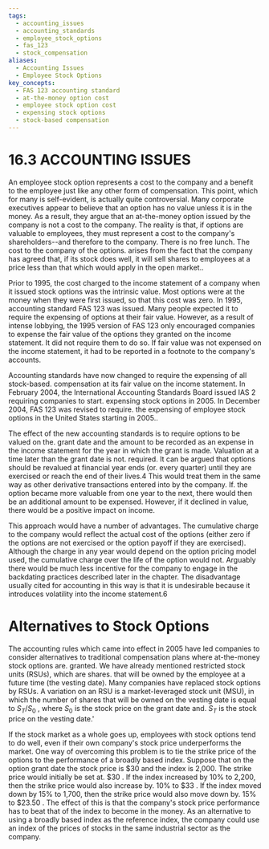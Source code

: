 ```yaml
---
tags:
  - accounting_issues
  - accounting_standards
  - employee_stock_options
  - fas_123
  - stock_compensation
aliases:
  - Accounting Issues
  - Employee Stock Options
key_concepts:
  - FAS 123 accounting standard
  - at-the-money option cost
  - employee stock option cost
  - expensing stock options
  - stock-based compensation
---
```


# 16.3 ACCOUNTING ISSUES  

An employee stock option represents a cost to the company and a benefit to the employee just like any other form of compensation. This point, which for many is self-evident, is actually quite controversial. Many corporate executives appear to believe that an option has no value unless it is in the money. As a result, they argue that an at-the-money option issued by the company is not a cost to the company. The reality is that, if options are valuable to employees, they must represent a cost to the company's shareholders--and therefore to the company. There is no free lunch. The cost to the company of the options. arises from the fact that the company has agreed that, if its stock does well, it will sell shares to employees at a price less than that which would apply in the open market..  

Prior to 1995, the cost charged to the income statement of a company when it issued stock options was the intrinsic value. Most options were at the money when they were first issued, so that this cost was zero. In 1995, accounting standard FAS 123 was issued. Many people expected it to require the expensing of options at their fair value. However, as a result of intense lobbying, the 1995 version of FAS 123 only encouraged companies to expense the fair value of the options they granted on the income statement. It did not require them to do so. If fair value was not expensed on the income statement, it had to be reported in a footnote to the company's accounts.  

Accounting standards have now changed to require the expensing of all stock-based. compensation at its fair value on the income statement. In February 2004, the International Accounting Standards Board issued IAS 2 requiring companies to start. expensing stock options in 2005. In December 2004, FAS 123 was revised to require. the expensing of employee stock options in the United States starting in 2005..  

The effect of the new accounting standards is to require options to be valued on the. grant date and the amount to be recorded as an expense in the income statement for the year in which the grant is made. Valuation at a time later than the grant date is not. required. It can be argued that options should be revalued at financial year ends (or. every quarter) until they are exercised or reach the end of their lives.4 This would treat them in the same way as other derivative transactions entered into by the company. If. the option became more valuable from one year to the next, there would then be an additional amount to be expensed. However, if it declined in value, there would be a positive impact on income.  

This approach would have a number of advantages. The cumulative charge to the company would reflect the actual cost of the options (either zero if the options are not exercised or the option payoff if they are exercised). Although the charge in any year would depend on the option pricing model used, the cumulative charge over the life of the option would not. Arguably there would be much less incentive for the company to engage in the backdating practices described later in the chapter. The disadvantage usually cited for accounting in this way is that it is undesirable because it introduces volatility into the income statement.6  

# Alternatives to Stock Options  

The accounting rules which came into effect in 2005 have led companies to consider alternatives to traditional compensation plans where at-the-money stock options are. granted. We have already mentioned restricted stock units (RSUs), which are shares. that will be owned by the employee at a future time (the vesting date). Many companies have replaced stock options by RSUs. A variation on an RSU is a market-leveraged stock unit (MSU), in which the number of shares that will be owned on the vesting date is equal to $S_{T}/S_{0}$ , where $S_{0}$ is the stock price on the grant date and. $S_{T}$ is the stock price on the vesting date.'  

If the stock market as a whole goes up, employees with stock options tend to do well, even if their own company's stock price underperforms the market. One way of overcoming this problem is to tie the strike price of the options to the performance of a broadly based index. Suppose that on the option grant date the stock price is $\$30$ and the index is 2,000. The strike price would initially be set at. $\$30$ . If the index increased by $10\%$ to 2,200, then the strike price would also increase by. $10\%$ to $\$33$ . If the index moved down by $15\%$ to 1,700, then the strike price would also move down by. $15\%$ to $\$23.50$ . The effect of this is that the company's stock price performance has to beat that of the index to become in the money. As an alternative to using a broadly based index as the reference index, the company could use an index of the prices of stocks in the same industrial sector as the company.  
